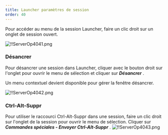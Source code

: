 ```yaml
---
title: Launcher paramètres de session
order: 40
---
```

Pour accéder au menu de la session Launcher, faire un clic droit sur un onglet de session ouvert.  

![!!ServerOp4041.png](/img/fr/server/ServerOp4041.png) 
### Désancrer 
Pour désancrer une session dans Launcher, cliquer avec le bouton droit sur l'onglet pour ouvrir le menu de sélection et cliquer sur ***Désancrer*** .  

Un menu contextuel devient disponible pour gérer la fenêtre désancrer.  

![!!ServerOp4042.png](/img/fr/server/ServerOp4042.png) 

### Ctrl-Alt-Suppr 
Pour utiliser le raccourci Ctrl-Alt-Suppr dans une session, faire un clic droit sur l'onglet de la session pour ouvrir le menu de sélection. Cliquer sur ***Commandes spéciales - Envoyer Ctrl-Alt-Suppr*** . 
![!!ServerOp4043.png](/img/fr/server/ServerOp4043.png) 

